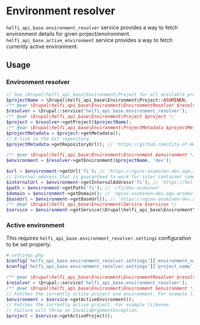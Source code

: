 # Environment resolver

`helfi_api_base.environment_resolver` service provides a way to fetch environment details for given project/environment.
`helfi_api_base.active_environment` service provides a way to fetch currently active environment.

## Usage

### Environment resolver

```php
// See \Drupal\helfi_api_base\Environment\Project for all available project constants.
$projectName = \Drupal\helfi_api_base\Environment\Project::ASUMINEN;
/** @var \Drupal\helfi_api_base\Environment\EnvironmentResolver $resolver */
$resolver = \Drupal::service('helfi_api_base.environment_resolver');
/** @var \Drupal\helfi_api_base\Environment\Project $project */
$project = $resolver->getProject($projectName);
/** @var \Drupal\helfi_api_base\Environment\ProjectMetadata $projectMetadata */
$projectMetadata = $project->getMetadata();
// A link to the Git repository.
$projectMetadata->getRepositoryUrl(); // 'https://github.com/City-of-Helsinki/drupal-helfi-asuminen'.

/** @var \Drupal\helfi_api_base\Environment\Environment $environment */
$environment = $resolver->getEnvironment($projectName, 'dev');

$url = $environment->getUrl('fi'); // 'https://nginx-asuminen-dev.agw.arodevtest.hel.fi/fi/dev-asuminen'.
// Internal address that is guaranteed to work for inter container communication (API requests for example).
$internalUrl = $environment->getInternalAddress('fi'); // 'https://helfi-asuminen.docker.so:8080/fi/asuminen'.
$path = $environment->getPath('fi'); // '/fi/dev-asuminen'.
$domain = $environment->getDomain(); // 'nginx-asuminen-dev.agw.arodevtest.hel.fi'.
$baseUrl = $environment->getBaseUrl(); // 'https://nginx-asuminen-dev.agw.arodevtest.hel.fi'
/** @var \Drupal\helfi_api_base\Environment\Service $services */
$service = $environment->getService(\Drupal\helfi_api_base\Environment\ServiceEnum::ElasticProxy); // Gets the elastic-proxy service.
```

### Active environment

This requires `helfi_api_base.environment_resolver.settings` configuration to be set properly:

```php
# settings.php
$config['helfi_api_base.environment_resolver.settings']['environment_name'] = getenv('APP_ENV');
$config['helfi_api_base.environment_resolver.settings']['project_name'] = 'liikenne';
```

```php
/** @var \Drupal\helfi_api_base\Environment\EnvironmentResolver $resolver */
$resolver = \Drupal::service('helfi_api_base.environment_resolver');
/** @var \Drupal\helfi_api_base\Environment\Environment $environment */
// Fetches the currently active project and environment. For example liikenne dev.
$environment = $service->getActiveEnvironment();
// Fetches the currently active project. For example liikenne.
// Failure will throw an InvalidArgumentException.
$project = $service->getActiveProject();
```
